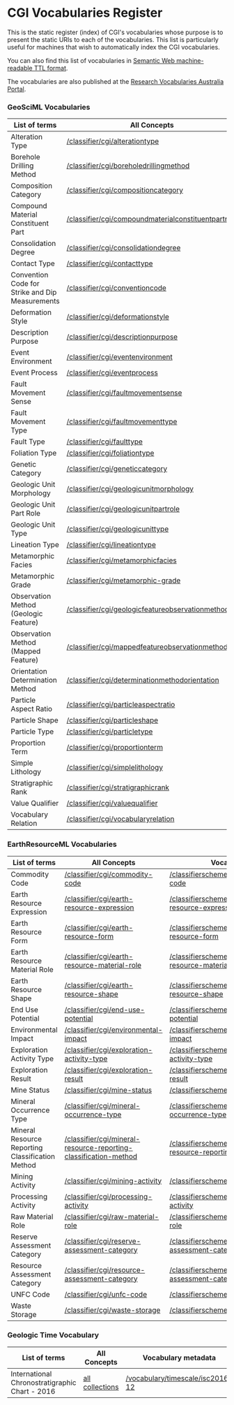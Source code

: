 # CGI Vocabularies Register

This is the static register (index) of CGI's vocabularies whose purpose is to present the static URIs to each of the vocabularies. This list is particularly useful for machines that wish to automatically index the CGI vocabularies.

You can also find this list of vocabularies in [Semantic Web machine-readable TTL format](http://resource.geosciml.org/def/voc/?_format=text/turtle).

The vocabularies are also published at the [Research Vocabularies Australia Portal](https://vocabs.ands.org.au/search/#!/?q=&p=1&publisher=CGI%20Geoscience%20Terminology%20Working%20Group).

### GeoSciML Vocabularies

List of terms | All Concepts | Vocabulary metadata | 
 ------------ |  ------------ | ----------- |
Alteration Type | [/classifier/cgi/alterationtype](http://resource.geosciml.org/classifier/cgi/alterationtype) | [/classifierscheme/cgi/2016.01/alterationtype](http://resource.geosciml.org/classifierscheme/cgi/2016.01/alterationtype) |
Borehole Drilling Method | [/classifier/cgi/boreholedrillingmethod](http://resource.geosciml.org/classifier/cgi/boreholedrillingmethod) | [/classifierscheme/cgi/2016.01/boreholedrillingmethod](http://resource.geosciml.org/classifierscheme/cgi/2016.01/boreholedrillingmethod) | 
Composition Category | [/classifier/cgi/compositioncategory](http://resource.geosciml.org/classifier/cgi/compositioncategory) | [/classifierscheme/cgi/2016.01/compositioncategory](http://resource.geosciml.org/classifierscheme/cgi/2016.01/compositioncategory) |
Compound Material Constituent Part | [/classifier/cgi/compoundmaterialconstituentpartrole](http://resource.geosciml.org/classifier/cgi/compoundmaterialconstituentpartrole) | [/classifierscheme/cgi/2016.01/compoundmaterialconstituentpartrole](http://resource.geosciml.org/classifierscheme/cgi/2016.01/compoundmaterialconstituentpartrole) |
Consolidation Degree | [/classifier/cgi/consolidationdegree](http://resource.geosciml.org/classifier/cgi/consolidationdegree) | [/classifierscheme/cgi/2016.01/consolidationdegree](http://resource.geosciml.org/classifierscheme/cgi/2016.01/consolidationdegree) |
Contact Type | [/classifier/cgi/contacttype](http://resource.geosciml.org/classifier/cgi/contacttype) | [/classifierscheme/cgi/2016.01/contacttype](http://resource.geosciml.org/classifierscheme/cgi/2016.01/contacttype) |
Convention Code for Strike and Dip Measurements | [/classifier/cgi/conventioncode](http://resource.geosciml.org/classifier/cgi/conventioncode) | [/classifierscheme/cgi/2016.01/conventioncode](http://resource.geosciml.org/classifierscheme/cgi/2016.01/conventioncode) |
Deformation Style | [/classifier/cgi/deformationstyle](http://resource.geosciml.org/classifier/cgi/deformationstyle) | [/classifierscheme/cgi/2016.01/deformationstyle](http://resource.geosciml.org/classifierscheme/cgi/2016.01/deformationstyle) |
Description Purpose | [/classifier/cgi/descriptionpurpose](http://resource.geosciml.org/classifier/cgi/descriptionpurpose) | [/classifierscheme/cgi/2016.01/descriptionpurpose](http://resource.geosciml.org/classifierscheme/cgi/2016.01/descriptionpurpose) |
Event Environment | [/classifier/cgi/eventenvironment](http://resource.geosciml.org/classifier/cgi/eventenvironment) | [/classifierscheme/cgi/2016.01/eventenvironment](http://resource.geosciml.org/classifierscheme/cgi/2016.01/eventenvironment) |
Event Process | [/classifier/cgi/eventprocess](http://resource.geosciml.org/classifier/cgi/eventprocess) | [/classifierscheme/cgi/2016.01/eventprocess](http://resource.geosciml.org/classifierscheme/cgi/2016.01/eventprocess) |
Fault Movement Sense | [/classifier/cgi/faultmovementsense](http://resource.geosciml.org/classifier/cgi/faultmovementsense) | [/classifierscheme/cgi/2016.01/faultmovementsense](http://resource.geosciml.org/classifierscheme/cgi/2016.01/faultmovementsense) |
Fault Movement Type | [/classifier/cgi/faultmovementtype](http://resource.geosciml.org/classifier/cgi/faultmovementtype) | [/classifierscheme/cgi/2016.01/faultmovementtype](http://resource.geosciml.org/classifierscheme/cgi/2016.01/faultmovementtype) |
Fault Type | [/classifier/cgi/faulttype](http://resource.geosciml.org/classifier/cgi/faulttype) | [/classifierscheme/cgi/2016.01/faulttype](http://resource.geosciml.org/classifierscheme/cgi/2016.01/faulttype) |
Foliation Type | [/classifier/cgi/foliationtype](http://resource.geosciml.org/classifier/cgi/foliationtype) | [/classifierscheme/cgi/2016.01/foliationtype](http://resource.geosciml.org/classifierscheme/cgi/2016.01/foliationtype) |
Genetic Category | [/classifier/cgi/geneticcategory](http://resource.geosciml.org/classifier/cgi/geneticcategory) | [/classifierscheme/cgi/2016.01/geneticcategory](http://resource.geosciml.org/classifierscheme/cgi/2016.01/geneticcategory) |
Geologic Unit Morphology | [/classifier/cgi/geologicunitmorphology](http://resource.geosciml.org/classifier/cgi/geologicunitmorphology) | [/classifierscheme/cgi/2016.01/geologicunitmorphology](http://resource.geosciml.org/classifierscheme/cgi/2016.01/geologicunitmorphology) |
Geologic Unit Part Role | [/classifier/cgi/geologicunitpartrole](http://resource.geosciml.org/classifier/cgi/geologicunitpartrole) | [/classifierscheme/cgi/2016.01/geologicunitpartrole](http://resource.geosciml.org/classifierscheme/cgi/2016.01/geologicunitpartrole) |
Geologic Unit Type | [/classifier/cgi/geologicunittype](http://resource.geosciml.org/classifier/cgi/geologicunittype) | [/classifierscheme/cgi/2016.01/geologicunittype](http://resource.geosciml.org/classifierscheme/cgi/2016.01/geologicunittype) |
Lineation Type | [/classifier/cgi/lineationtype](http://resource.geosciml.org/classifier/cgi/lineationtype) | [/classifierscheme/cgi/2016.01/lineationtype](http://resource.geosciml.org/classifierscheme/cgi/2016.01/lineationtype) |
Metamorphic Facies | [/classifier/cgi/metamorphicfacies](http://resource.geosciml.org/classifier/cgi/metamorphicfacies) | [/classifierscheme/cgi/2016.01/metamorphicfacies](http://resource.geosciml.org/classifierscheme/cgi/2016.01/metamorphicfacies) |
Metamorphic Grade | [/classifier/cgi/metamorphic-grade](http://resource.geosciml.org/classifier/cgi/metamorphic-grade) | [/classifierscheme/cgi/2016.01/metamorphic-grade](http://resource.geosciml.org/classifierscheme/cgi/2016.01/metamorphic-grade) |
Observation Method (Geologic Feature) | [/classifier/cgi/geologicfeatureobservationmethod](http://resource.geosciml.org/classifier/cgi/geologicfeatureobservationmethod) | [/classifierscheme/cgi/2016.01/geologicfeatureobservationmethod](http://resource.geosciml.org/classifierscheme/cgi/2016.01/geologicfeatureobservationmethod) |
Observation Method (Mapped Feature) | [/classifier/cgi/mappedfeatureobservationmethod](http://resource.geosciml.org/classifier/cgi/mappedfeatureobservationmethod) | [/classifierscheme/cgi/2016.01/mappedfeatureobservationmethod](http://resource.geosciml.org/classifierscheme/cgi/2016.01/mappedfeatureobservationmethod) |
Orientation Determination Method | [/classifier/cgi/determinationmethodorientation](http://resource.geosciml.org/classifier/cgi/determinationmethodorientation) | [/classifierscheme/cgi/2016.01/determinationmethodorientation](http://resource.geosciml.org/classifierscheme/cgi/2016.01/determinationmethodorientation) |
Particle Aspect Ratio | [/classifier/cgi/particleaspectratio](http://resource.geosciml.org/classifier/cgi/particleaspectratio) | [/classifierscheme/cgi/2016.01/particleaspectratio](http://resource.geosciml.org/classifierscheme/cgi/2016.01/particleaspectratio) |
Particle Shape | [/classifier/cgi/particleshape](http://resource.geosciml.org/classifier/cgi/particleshape) | [/classifierscheme/cgi/2016.01/particleshape](http://resource.geosciml.org/classifierscheme/cgi/2016.01/particleshape) |
Particle Type | [/classifier/cgi/particletype](http://resource.geosciml.org/classifier/cgi/particletype) | [/classifierscheme/cgi/2016.01/particletype](http://resource.geosciml.org/classifierscheme/cgi/2016.01/particletype) |
Proportion Term | [/classifier/cgi/proportionterm](http://resource.geosciml.org/classifier/cgi/proportionterm) | [/classifierscheme/cgi/2016.01/proportionterm](http://resource.geosciml.org/classifierscheme/cgi/2016.01/proportionterm) |
Simple Lithology | [/classifier/cgi/simplelithology](http://resource.geosciml.org/classifier/cgi/simplelithology) | [/classifierscheme/cgi/2016.01/simplelithology](http://resource.geosciml.org/classifierscheme/cgi/2016.01/simplelithology) |
Stratigraphic Rank | [/classifier/cgi/stratigraphicrank](http://resource.geosciml.org/classifier/cgi/stratigraphicrank) | [/classifierscheme/cgi/2016.01/stratigraphicrank](http://resource.geosciml.org/classifierscheme/cgi/2016.01/stratigraphicrank) |
Value Qualifier | [/classifier/cgi/valuequalifier](http://resource.geosciml.org/classifier/cgi/valuequalifier) | [/classifierscheme/cgi/2016.01/valuequalifier](http://resource.geosciml.org/classifierscheme/cgi/2016.01/valuequalifier) |
Vocabulary Relation | [/classifier/cgi/vocabularyrelation](http://resource.geosciml.org/classifier/cgi/vocabularyrelation) | [/classifierscheme/cgi/2016.01/vocabularyrelation](http://resource.geosciml.org/classifierscheme/cgi/2016.01/vocabularyrelation) ||

### EarthResourceML Vocabularies

List of terms | All Concepts | Vocabulary metadata | 
 ------------ |  ------------ | ----------- | 
Commodity Code | [/classifier/cgi/commodity-code](http://resource.geosciml.org/classifier/cgi/commodity-code) | [/classifierscheme/cgi/2016.01/commodity-code](http://resource.geosciml.org/classifierscheme/cgi/2016.01/commodity-code) |
Earth Resource Expression | [/classifier/cgi/earth-resource-expression](http://resource.geosciml.org/classifier/cgi/earth-resource-expression) | [/classifierscheme/cgi/2016.01/earth-resource-expression](http://resource.geosciml.org/classifierscheme/cgi/2016.01/earth-resource-expression) |
Earth Resource Form | [/classifier/cgi/earth-resource-form](http://resource.geosciml.org/classifier/cgi/earth-resource-form) | [/classifierscheme/cgi/2016.02/earth-resource-form](http://resource.geosciml.org/classifierscheme/cgi/2016.02/earth-resource-form) |
Earth Resource Material Role | [/classifier/cgi/earth-resource-material-role](http://resource.geosciml.org/classifier/cgi/earth-resource-material-role) | [/classifierscheme/cgi/2016.01/earth-resource-material-role](http://resource.geosciml.org/classifierscheme/cgi/2016.01/earth-resource-material-role) |
Earth Resource Shape | [/classifier/cgi/earth-resource-shape](http://resource.geosciml.org/classifier/cgi/earth-resource-shape) | [/classifierscheme/cgi/2016.01/earth-resource-shape](http://resource.geosciml.org/classifierscheme/cgi/2016.01/earth-resource-shape) |
End Use Potential | [/classifier/cgi/end-use-potential](http://resource.geosciml.org/classifier/cgi/end-use-potential) | [/classifierscheme/cgi/2016.01/end-use-potential](http://resource.geosciml.org/classifierscheme/cgi/2016.01/end-use-potential) |
Environmental Impact | [/classifier/cgi/environmental-impact](http://resource.geosciml.org/classifier/cgi/environmental-impact) | [/classifierscheme/cgi/2016.01/environmental-impact](http://resource.geosciml.org/classifierscheme/cgi/2016.01/environmental-impact) |
Exploration Activity Type | [/classifier/cgi/exploration-activity-type](http://resource.geosciml.org/classifier/cgi/exploration-activity-type) | [/classifierscheme/cgi/2016.01/exploration-activity-type](http://resource.geosciml.org/classifierscheme/cgi/2016.01/exploration-activity-type) |
Exploration Result | [/classifier/cgi/exploration-result](http://resource.geosciml.org/classifier/cgi/exploration-result) | [/classifierscheme/cgi/2016.01/exploration-result](http://resource.geosciml.org/classifierscheme/cgi/2016.01/exploration-result) |
Mine Status | [/classifier/cgi/mine-status](http://resource.geosciml.org/classifier/cgi/mine-status) | [/classifierscheme/cgi/2016.01/mine-status](http://resource.geosciml.org/classifierscheme/cgi/2016.01/mine-status) |
Mineral Occurrence Type | [/classifier/cgi/mineral-occurrence-type](http://resource.geosciml.org/classifier/cgi/mineral-occurrence-type) | [/classifierscheme/cgi/2016.01/mineral-occurrence-type](http://resource.geosciml.org/classifierscheme/cgi/2016.01/mineral-occurrence-type) |
Mineral Resource Reporting Classification Method | [/classifier/cgi/mineral-resource-reporting-classification-method](http://resource.geosciml.org/classifier/cgi/mineral-resource-reporting-classification-method) | [/classifierscheme/cgi/2016.01/mineral-resource-reporting-classification-method](http://resource.geosciml.org/classifierscheme/cgi/2016.01/mineral-resource-reporting-classification-method) |
Mining Activity | [/classifier/cgi/mining-activity](http://resource.geosciml.org/classifier/cgi/mining-activity) | [/classifierscheme/cgi/2016.01/mining-activity](http://resource.geosciml.org/classifierscheme/cgi/2016.01/mining-activity) |
Processing Activity | [/classifier/cgi/processing-activity](http://resource.geosciml.org/classifier/cgi/processing-activity) | [/classifierscheme/cgi/2016.01/processing-activity](http://resource.geosciml.org/classifierscheme/cgi/2016.01/processing-activity) |
Raw Material Role | [/classifier/cgi/raw-material-role](http://resource.geosciml.org/classifier/cgi/raw-material-role) | [/classifierscheme/cgi/2016.01/raw-material-role](http://resource.geosciml.org/classifierscheme/cgi/2016.01/raw-material-role) |
Reserve Assessment Category | [/classifier/cgi/reserve-assessment-category](http://resource.geosciml.org/classifier/cgi/reserve-assessment-category) | [/classifierscheme/cgi/2016.01/reserve-assessment-category](http://resource.geosciml.org/classifierscheme/cgi/2016.01/reserve-assessment-category) |
Resource Assessment Category | [/classifier/cgi/resource-assessment-category](http://resource.geosciml.org/classifier/cgi/resource-assessment-category) | [/classifierscheme/cgi/2016.01/resource-assessment-category](http://resource.geosciml.org/classifierscheme/cgi/2016.01/resource-assessment-category) |
UNFC Code | [/classifier/cgi/unfc-code](http://resource.geosciml.org/classifier/cgi/unfc-code) | [/classifierscheme/cgi/2016.01/unfc-code](http://resource.geosciml.org/classifierscheme/cgi/2016.01/unfc-code) |
Waste Storage | [/classifier/cgi/waste-storage](http://resource.geosciml.org/classifier/cgi/waste-storage) | [/classifierscheme/cgi/2016.01/waste-storage](http://resource.geosciml.org/classifierscheme/cgi/2016.01/waste-storage) ||

### Geologic Time Vocabulary

List of terms | All Concepts | Vocabulary metadata | 
 ------------ |  ------------ | ----------- | 
International Chronostratigraphic Chart - 2016 | [all collections](http://vocabs.ands.org.au/repository/api/lda/csiro/international-chronostratigraphic-chart-2016/2016-12-v3/collection) | [/vocabulary/timescale/isc2016-12](http://resource.geosciml.org/vocabulary/timescale/isc2016-12) ||
